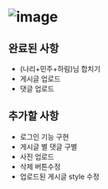# ![image](https://user-images.githubusercontent.com/97172766/180488067-c8c507fb-7cae-4bd7-9b02-4f961b0bccd3.png)

## 완료된 사항
- (나리+민주+하림)님 합치기
- 게시글 업로드
- 댓글 업로드

## 추가할 사항
- 로그인 기능 구현
- 게시글 별 댓글 구별
- 사진 업로드
- 삭제 버튼수정
- 업로드된 게시글 style 수정
